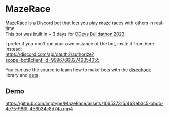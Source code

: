 # MazeRace
MazeRace is a Discord bot that lets you play maze races with others in real-time.  
This bot was built in ~ 3 days for [DDevs Buildathon 2023][1].

I prefer if you don't run your own instance of the bot, invite it from here instead:  
https://discord.com/api/oauth2/authorize?scope=bot&client_id=999676682749354055

You can use the source to learn how to make bots with the [discohook][2] library and [deta][3].

## Demo
https://github.com/imptype/MazeRace/assets/106537315/468eb3c5-bbdb-4e75-986f-456b34c8d74a.mp4

[1]: https://discord.gg/discord-developers
[2]: https://github.com/jnsougata/discohook
[3]: https://deta.space
